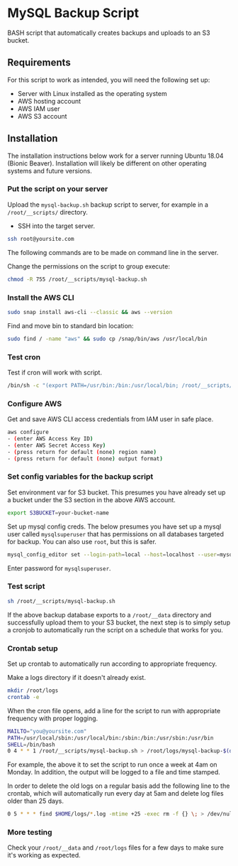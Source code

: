 # MySQL Backup Script
BASH script that automatically creates backups and uploads to an S3 bucket.

## Requirements
For this script to work as intended, you will need the following set up:
- Server with Linux installed as the operating system
- AWS hosting account
- AWS IAM user
- AWS S3 account

## Installation
The installation instructions below work for a server running Ubuntu 18.04 (Bionic Beaver).  Installation will likely be different on other operating systems and future versions.

### Put the script on your server
Upload the `mysql-backup.sh` backup script to server, for example in a `/root/__scripts/` directory.

- SSH into the target server.
```bash
ssh root@yoursite.com
```
The following commands are to be made on command line in the server.

Change the permissions on the script to group execute:
```bash
chmod -R 755 /root/__scripts/mysql-backup.sh
```
### Install the AWS CLI
```bash
sudo snap install aws-cli --classic && aws --version
```
Find and move bin to standard bin location:
```bash
sudo find / -name "aws" && sudo cp /snap/bin/aws /usr/local/bin
```

### Test cron
Test if cron will work with script.
```bash
/bin/sh -c "(export PATH=/usr/bin:/bin:/usr/local/bin; /root/__scripts/mysql-backup.sh </dev/null)"
```

### Configure AWS
Get and save AWS CLI access credentials from IAM user in safe place.
```bash
aws configure
- (enter AWS Access Key ID)
- (enter AWS Secret Access Key)
- (press return for default (none) region name)
- (press return for default (none) output format)
```

### Set config variables for the backup script
Set environment var for S3 bucket.  This presumes you have already set up a bucket under the S3 section in the above AWS account.
```bash
export S3BUCKET=your-bucket-name
```

Set up mysql config creds.  The below presumes you have set up a mysql user called `mysqlsuperuser` that has permissions on all databases targeted for backup.  You can also use `root`, but this is safer.
```bash
mysql_config_editor set --login-path=local --host=localhost --user=mysqlsuperuser --password
```
Enter password for `mysqlsuperuser`.

### Test script
```bash
sh /root/__scripts/mysql-backup.sh
```
If the above backup database exports to a `/root/__data` directory and successfully upload them to your S3 bucket, the next step is to simply setup a cronjob to automatically run the script on a schedule that works for you.

### Crontab setup
Set up crontab to automatically run according to appropriate frequency.

Make a logs directory if it doesn't already exist.
```bash
mkdir /root/logs
crontab -e
```
When the cron file opens, add a line for the script to run with appropriate frequency with proper logging.

```bash
MAILTO="you@yoursite.com"
PATH=/usr/local/sbin:/usr/local/bin:/sbin:/bin:/usr/sbin:/usr/bin
SHELL=/bin/bash
0 4 * * 1 /root/__scripts/mysql-backup.sh > /root/logs/mysql-backup-$(date +\%m\%d).log 2>&1
```

For example, the above it to set the script to run once a week at 4am on Monday.  In addition, the output will be logged to a file and time stamped.  

In order to delete the old logs on a regular basis add the following line to the crontab, which will automatically run every day at 5am and delete log files older than 25 days.

```bash
0 5 * * * find $HOME/logs/*.log -mtime +25 -exec rm -f {} \; > /dev/null 2>&1
```

### More testing
Check your `/root/__data` and `/root/logs` files for a few days to make sure it's working as expected.  
